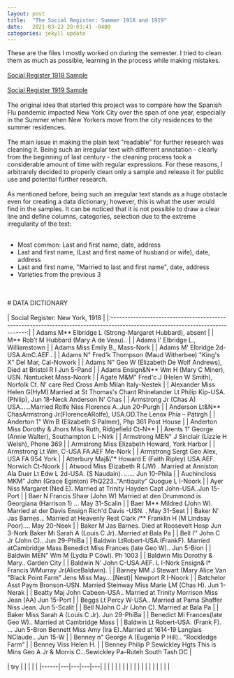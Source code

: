 ```yaml
---
layout: post
title:  "The Social Register: Summer 1918 and 1919"
date:   2021-03-23 20:03:41 -0400
categories: jekyll update
---
```

These are the files I mostly worked on during the semester. I tried to clean them as much as possible, learning in the process while making mistakes.
<br>
<br>
[Social Register 1918 Sample](https://github.com/comp-methods-fsu-2021/computational_methods_sp21/blob/main/social_register_1918_sample.txt)
<br>
<br>
[Social Register 1919 Sample](https://github.com/comp-methods-fsu-2021/computational_methods_sp21/blob/main/social_register_1919.txt)
<br>
<br>
The original idea that started this project was to compare how the Spanish Flu pandemic impacted New York City over the span of one year, especially in the Summer when New Yorkers move from the city residences to the summer residences. 
<br>
<br>
The main issue in making the plain text "readable" for further research was cleaning it. Being such an irregular text with different annotation - clearly from the beginning of last century - the cleaning process took a considerable amount of time with regular expressions. For these reasons, I arbitrarely decided to properly clean only a sample and release it for public use and potential further research.
<br>
<br>
As mentioned before, being such an irregular text stands as a huge obstacle even for creating a data dictionary; however, this is what the user would find in the samples. It can be noticed that it is not possible to draw a clear line and define columns, categories, selection due to the extreme irregularity of the text:
<br>
<br>
* Most common: Last and first name, date, address
* Last and first name, (Last and first name of husband or wife), date, address 
* Last and first name, "Married to last and first name", date, address
* Varieties from the previous 3
<br>
<br>
# DATA DICTIONARY
<br>
<br>
| Social Register: New York, 1918																								 |
|:------------------------------------------------------------------------------------------------------------------------------:|
| Adams M** Elbridge L (Strong-Margaret Hubbard), absent 																		 |
| M** Rob’t M Hubbard (Mary A de Veau).. 																						 |
| Adams I' Elbridge L., Williamstown  																							 |
| Adams Miss Emily B., Mass-Nork  																								 |
| Adams M' Elbridge 2d-USA.AmC.AEF.. 																							 |
| Adams N" Fred'k Thompson (Maud Witherbee) "King's X" Del Mar, Cal-Nowork 														 |
| Adams N" Geo W (Elizabeth De Wolf Andrews), Died at Bristol R I Jun 5-Pand 													 |
| Adams Ensign&N** Wm H (Mary C Miner), USN. Nantucket Mass-Noork 																 |
| Agate M&M" Fred'c J (Helen W Smith), Norfolk Ct. N' care Red Cross Amb Milan Italy-Nestek 									 |
| Alexander Miss Helen G(HyM) Married at St Thomas's Chant Rhinelander Lt Philip Kip-USA. (Philip), Jun 18-Neck Anderson N' Chas |
| Armstrong Jr (Chas A) USA......Married Rolfe Niss Florence A..Jun 20-Purgh 													 |
| Anderson Lt&N** ChasArmstrong Jr(FlorenceARolfe), USA.OD.The Lenox Phia – Pátirgh 											 |
| Anderton 1" Wm B (Elizabeth S Palmer), Php 361 Post House 																	 |
| Anderton Miss Dorothy & Jhors Miss Ruth, Ridgefield Ct-N** 																	 |
| Arents 1" George (Annie Walter), Southampton L I-Nirk 																		 |
| Armstrong MEN" J Sinclair (Lizzie H Welsh), Phone 369 																		 |
| Armstrong Miss Elizabeth Howard, York Harbor 																					 |
| Armstrong Lt Wm, C-USA.FA.AEF Me-Nork 																						 |
| Armstrong Sergt Geo Alex, USA FA 954 York 																					 |
| Atterbury Maj&\"* Howard E (Faith Ripley) USA.AEF. Norwich Ct-Noork 															 |
| Atwood Miss Elizabeth R (JW) . Married at Anniston Ala Duer Lt Edw L 2d-USA. (S Naudain). ...... Jun 10-Phila 				 |
| Auchincloss MKM" John (Grace Eginton) PhQ223..“Antiquity” Quogue L I-Noork 													 |
| Ayer Niss Margaret (Ned E). Married at Trinity Hayden Capt John-USA..Jun 15-Port 												 |
| Baer N Francis Shaw (John W) Married at den Drummond is Georgiana (Harrison 1) ... May 31-Scalin 								 |
| Baer M** Mildred (John W). Married at der Davis Ensign Rich'd Davis -USN. . May 31-Seat 										 |
| Baker N' Jas Barnes... Married at Heavenly Rest Clark /** Franklin H (M Lindsay Poor).... May 20-Neek 						 |
| Baker M Jas Barnes. Died at Roosevelt Hosp Jun 3-Nork Baker Mi Sarah A (Louis C Jr)..Married at Bala Pa 						 |
| Bell I'' John C Jr (John C).. Jun 29-PhiBa 																					 |
| Baldwin LtRobert-USA.(FrankF). Married atCambridge Mass Benedict Miss Frances (late Geo W).. Jun 5-Bion 						 |
| Baldwin MEN" Wm M (Lydia P Cowl). Ph 1003 																					 |
| Baldwin Mis Dorothy & Mary.. Garden City 																						 |
| Baldwin N' John C-USA.AEF. L I-Nork Ensign& l* Francis WMurray Jr(AliceBaldwin). 												 |
| Barney MM J Stewart (Mary Alice Van "Black Point Farm” Jens Miss May....[Nest)| Newport R I-Noork 							 |
| Batchelor Asst Paym Bronson-USN. Married Steinway Miss Marie LM (Chas H). Jun 1-Nerak 										 |
| Beatty Maj John Cabeen-USA.. Married at Trinity Morrison Miss Jean (AA) Jun 15-Port 											 |
| Beggs Lt Percy W-USA.. Married at Pama Shaffer Niss Jean. Jun 5-Scalit 														 |
| Bell NJohn C Jr (John C). Married at Bala Pa 																					 |
| Baker Miss Sarah A (Louis C Jr). Jun 29-PhiBa 																				 |
| Benedict Mi Frances(late Geo W).. Married at Cambridge Mass 																	 |
| Baldwin Lt Robert-USA. (Frank F). ... Jun 5-Bron Bennett Miss Amy (Ira E)..Married at 1614-19 Langlais NClaude.. Jun 15-W 	 |
| Benney n" George A (Eugenia P Hill).. "Rockledge Farm” 																		 |
| Benney Viss Helen H. 																											 |
| Benney Philip P Sewickley Hgts This is Mins Geo A Jr & Morris C...Sewickley Pa-Ruteh South Tash DC 							 |
<br>
<br>
|  try |   |   |   |   |
|------|---|---|---|---|
|      |   |   |   |   |
|      |   |   |   |   |
|      |   |   |   |   |